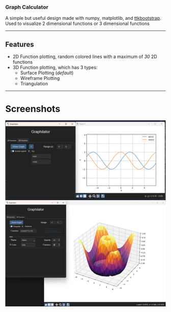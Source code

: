 ### Graph Calculator

A simple but useful design made with numpy, matplotlib, and [ttkbootstrap](https://github.com/israel-dryer/ttkbootstrap).  
Used to visualize 2 dimensional functions or 3 dimensional functions

---

## Features

- 2D Function plotting, random colored lines with a maximum of *30* 2D functions
- 3D Function plotting, which has 3 types:
  - Surface Plotting (*default*)
  - Wireframe Plotting
  - Triangulation
---

# Screenshots

![Screenshot](./images/sineAndCosineWave.png)
![Screenshot](./images/triangulated3DFunction.png)